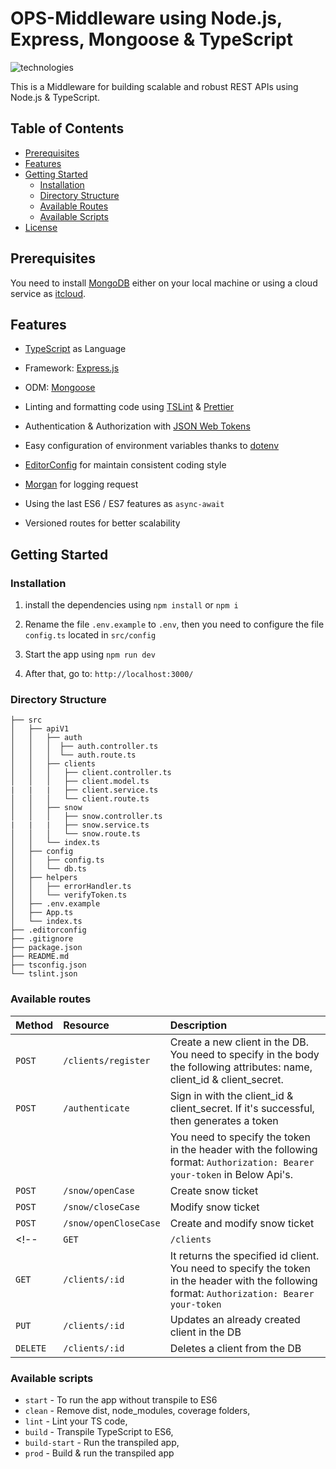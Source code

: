 # OPS-Middleware using Node.js, Express, Mongoose & TypeScript

![technologies](https://user-images.githubusercontent.com/43285317/45602339-ae69a100-b9d9-11e8-919b-a41b1c2fa66e.png)

This is a Middleware for building scalable and robust REST APIs using Node.js & TypeScript.

## Table of Contents

- [Prerequisites](#prerequisites)
- [Features](#features)
- [Getting Started](#getting-started)
  - [Installation](#installation)
  - [Directory Structure](#directory-structure)
  - [Available Routes](#available-routes)
  - [Available Scripts](#available-scripts)
- [License](#license)

## Prerequisites

You need to install [MongoDB](https://docs.mongodb.com/manual/administration/install-community/) either on your local machine or using a cloud service as [itcloud](https://itcloud.corp.adobe.com/).

## Features

- [TypeScript](https://www.typescriptlang.org/) as Language

- Framework: [Express.js](https://expressjs.com/)

- ODM: [Mongoose](https://mongoosejs.com/)

- Linting and formatting code using [TSLint](https://palantir.github.io/tslint/) & [Prettier](https://prettier.io/)

- Authentication & Authorization with [JSON Web Tokens](https://jwt.io/)

- Easy configuration of environment variables thanks to [dotenv](https://github.com/motdotla/dotenv)

- [EditorConfig](https://editorconfig.org/)
  for maintain consistent coding style

- [Morgan](https://github.com/expressjs/morgan)
  for logging request

- Using the last ES6 / ES7 features as `async-await`

- Versioned routes for better scalability

## Getting Started

### Installation

1. install the dependencies using `npm install` or `npm i`

2. Rename the file `.env.example` to `.env`, then you need to configure the file `config.ts` located in `src/config`

3. Start the app using `npm run dev`

4. After that, go to: `http://localhost:3000/`

### Directory Structure

```
├── src
│   ├── apiV1
│   │   ├── auth
│   │   │  ├── auth.controller.ts
│   │   │  └── auth.route.ts
│   │   ├── clients
│   │   │   ├── client.controller.ts
│   │   │   ├── client.model.ts
|   |   |   ├── client.service.ts
│   │   │   └── client.route.ts
│   │   ├── snow
│   │   │   ├── snow.controller.ts
|   |   |   ├── snow.service.ts
│   │   │   └── snow.route.ts
│   │   └── index.ts
│   ├── config
│   │   ├── config.ts
│   │   └── db.ts
│   ├── helpers
│   │   ├── errorHandler.ts
│   │   └── verifyToken.ts
│   ├── .env.example
│   ├── App.ts
│   └── index.ts
├── .editorconfig
├── .gitignore
├── package.json
├── README.md
├── tsconfig.json
└── tslint.json
```

### Available routes

| Method    | Resource             | Description                                                                                                                                   |
| :-------  | :------------------- | :------------------------------------------------------------------------------------------------------------------------------------------   |
| `POST`    | `/clients/register`  | Create a new client in the DB. You need to specify in the body the following attributes: name, client_id & client_secret.                     |
| `POST`    | `/authenticate`      | Sign in with the client_id & client_secret. If it's successful, then generates a token                                                        |
|           |                      | You need to specify the token in the header with the following format: `Authorization: Bearer your-token` in Below Api's.                     |
| `POST`    | `/snow/openCase`     | Create snow ticket                                                                                                                            |
| `POST`    | `/snow/closeCase`    | Modify snow ticket                                                                                                                            |
| `POST`    | `/snow/openCloseCase`| Create and modify snow ticket                                                                                                                 |
<!-- | `GET`    | `/clients`           | Returns the collection of clients present in the DB.                                                                                      |
| `GET`    | `/clients/:id`       | It returns the specified id client. You need to specify the token in the header with the following format: `Authorization: Bearer your-token` |
| `PUT`    | `/clients/:id`       | Updates an already created client in the DB                                                                                                   |
| `DELETE` | `/clients/:id`       | Deletes a client from the DB                                                                                                                  | -->

### Available scripts

- `start` - To run the app without transpile to ES6
- `clean` - Remove dist, node_modules, coverage folders,
- `lint` - Lint your TS code,
- `build` - Transpile TypeScript to ES6,
- `build-start` - Run the transpiled app,
- `prod` - Build & run the transpiled app
